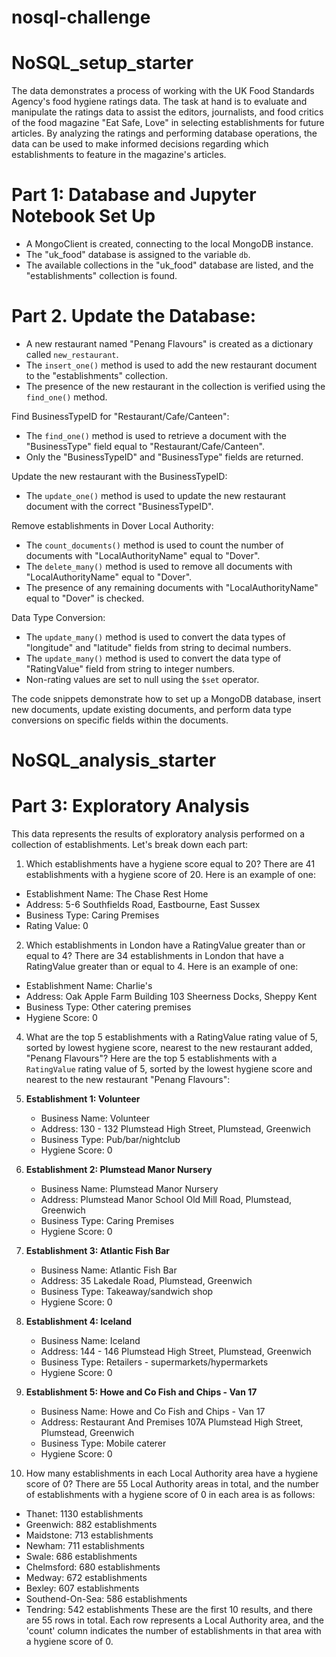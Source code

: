 # nosql-challenge

# NoSQL_setup_starter

The data demonstrates a process of working with the UK Food Standards Agency's food hygiene ratings data. The task at hand is to evaluate and manipulate the ratings data to assist the editors, journalists, and food critics of the food magazine "Eat Safe, Love" in selecting establishments for future articles. By analyzing the ratings and performing database operations, the data can be used to make informed decisions regarding which establishments to feature in the magazine's articles.

# Part 1: Database and Jupyter Notebook Set Up
   - A MongoClient is created, connecting to the local MongoDB instance.
   - The "uk_food" database is assigned to the variable `db`.
   - The available collections in the "uk_food" database are listed, and the "establishments" collection is found.

# Part 2. Update the Database:
   - A new restaurant named "Penang Flavours" is created as a dictionary called `new_restaurant`.
   - The `insert_one()` method is used to add the new restaurant document to the "establishments" collection.
   - The presence of the new restaurant in the collection is verified using the `find_one()` method.

   Find BusinessTypeID for "Restaurant/Cafe/Canteen":
   - The `find_one()` method is used to retrieve a document with the "BusinessType" field equal to "Restaurant/Cafe/Canteen".
   - Only the "BusinessTypeID" and "BusinessType" fields are returned.

   Update the new restaurant with the BusinessTypeID:
   - The `update_one()` method is used to update the new restaurant document with the correct "BusinessTypeID".

   Remove establishments in Dover Local Authority:
   - The `count_documents()` method is used to count the number of documents with "LocalAuthorityName" equal to "Dover".
   - The `delete_many()` method is used to remove all documents with "LocalAuthorityName" equal to "Dover".
   - The presence of any remaining documents with "LocalAuthorityName" equal to "Dover" is checked.

   Data Type Conversion:
   - The `update_many()` method is used to convert the data types of "longitude" and "latitude" fields from string to decimal numbers.
   - The `update_many()` method is used to convert the data type of "RatingValue" field from string to integer numbers.
   - Non-rating values are set to null using the `$set` operator.

The code snippets demonstrate how to set up a MongoDB database, insert new documents, update existing documents, and perform data type conversions on specific fields within the documents.

# NoSQL_analysis_starter
# Part 3: Exploratory Analysis

This data represents the results of exploratory analysis performed on a collection of establishments. Let's break down each part:

1. Which establishments have a hygiene score equal to 20? There are 41 establishments with a hygiene score of 20. Here is an example of one:

- Establishment Name: The Chase Rest Home
- Address: 5-6 Southfields Road, Eastbourne, East Sussex
- Business Type: Caring Premises
- Rating Value: 0

2. Which establishments in London have a RatingValue greater than or equal to 4? There are 34 establishments in London that have a RatingValue greater than or equal to 4. Here is an example of one:
   
- Establishment Name: Charlie's
- Address: Oak Apple Farm Building 103 Sheerness Docks, Sheppy Kent
- Business Type: Other catering premises
- Hygiene Score: 0

4. What are the top 5 establishments with a RatingValue rating value of 5, sorted by lowest hygiene score, nearest to the new restaurant added, "Penang Flavours"? Here are the top 5 establishments with a `RatingValue` rating value of 5, sorted by the lowest hygiene score and nearest to the new restaurant "Penang Flavours":

1. **Establishment 1: Volunteer**
   - Business Name: Volunteer
   - Address: 130 - 132 Plumstead High Street, Plumstead, Greenwich
   - Business Type: Pub/bar/nightclub
   - Hygiene Score: 0

2. **Establishment 2: Plumstead Manor Nursery**
   - Business Name: Plumstead Manor Nursery
   - Address: Plumstead Manor School Old Mill Road, Plumstead, Greenwich
   - Business Type: Caring Premises
   - Hygiene Score: 0

3. **Establishment 3: Atlantic Fish Bar**
   - Business Name: Atlantic Fish Bar
   - Address: 35 Lakedale Road, Plumstead, Greenwich
   - Business Type: Takeaway/sandwich shop
   - Hygiene Score: 0

4. **Establishment 4: Iceland**
   - Business Name: Iceland
   - Address: 144 - 146 Plumstead High Street, Plumstead, Greenwich
   - Business Type: Retailers - supermarkets/hypermarkets
   - Hygiene Score: 0

5. **Establishment 5: Howe and Co Fish and Chips - Van 17**
   - Business Name: Howe and Co Fish and Chips - Van 17
   - Address: Restaurant And Premises 107A Plumstead High Street, Plumstead, Greenwich
   - Business Type: Mobile caterer
   - Hygiene Score: 0

5. How many establishments in each Local Authority area have a hygiene score of 0? There are 55 Local Authority areas in total, and the number of establishments with a hygiene score of 0 in each area is as follows:
   
- Thanet: 1130 establishments
- Greenwich: 882 establishments
- Maidstone: 713 establishments
- Newham: 711 establishments
- Swale: 686 establishments
- Chelmsford: 680 establishments
- Medway: 672 establishments
- Bexley: 607 establishments
- Southend-On-Sea: 586 establishments
- Tendring: 542 establishments
These are the first 10 results, and there are 55 rows in total. Each row represents a Local Authority area, and the 'count' column indicates the number of establishments in that area with a hygiene score of 0.





